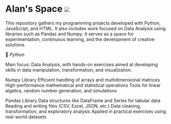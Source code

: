# Alan's Space <a href="https://www.linkedin.com/in/allanpxao/?locale=en_US" target="_blank"><img loading="lazy" src="https://img.shields.io/badge/-LinkedIn-%230077B5?style=for-the-badge&logo=linkedin&logoColor=white" target="_blank"></a>  

This repository gathers my programming projects developed with Python, JavaScript, and HTML. It also includes work focused on Data Analysis using libraries such as Pandas and Numpy. It serves as a space for experimentation, continuous learning, and the development of creative solutions.

🐍 *Python*

Main focus: Data Analysis, with hands-on exercises aimed at developing skills in data manipulation, transformation, and visualization.

Numpy Library
Efficient handling of arrays and multidimensional matrices
High-performance mathematical and statistical operations
Tools for linear algebra, random number generation, and simulations

Pandas Library
Data structures like DataFrame and Series for tabular data
Reading and writing files (CSV, Excel, JSON, etc.)
Data cleaning, transformation, and exploratory analysis
Applied in practical exercises using real-world datasets
